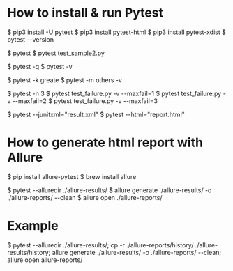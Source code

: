 How to install & run Pytest
===========================
$ pip3 install -U pytest
$ pip3 install pytest-html
$ pip3 install pytest-xdist
$ pytest --version

$ pytest
$ pytest test_sample2.py 

$ pytest -q
$ pytest -v

$ pytest -k greate
$ pytest -m others -v

$ pytest -n 3
$ pytest test_failure.py -v --maxfail=1
$ pytest test_failure.py -v --maxfail=2
$ pytest test_failure.py -v --maxfail=3

$ pytest --junitxml="result.xml"
$ pytest --html="report.html"

How to generate html report with Allure
=======================================
$ pip install allure-pytest
$ brew install allure

$ pytest --alluredir ./allure-results/
$ allure generate ./allure-results/ -o ./allure-reports/ --clean
$ allure open ./allure-reports/

Example
=======
$ pytest --alluredir ./allure-results/; cp -r ./allure-reports/history/ ./allure-results/history; allure generate ./allure-results/ -o ./allure-reports/ --clean; allure open allure-reports/

